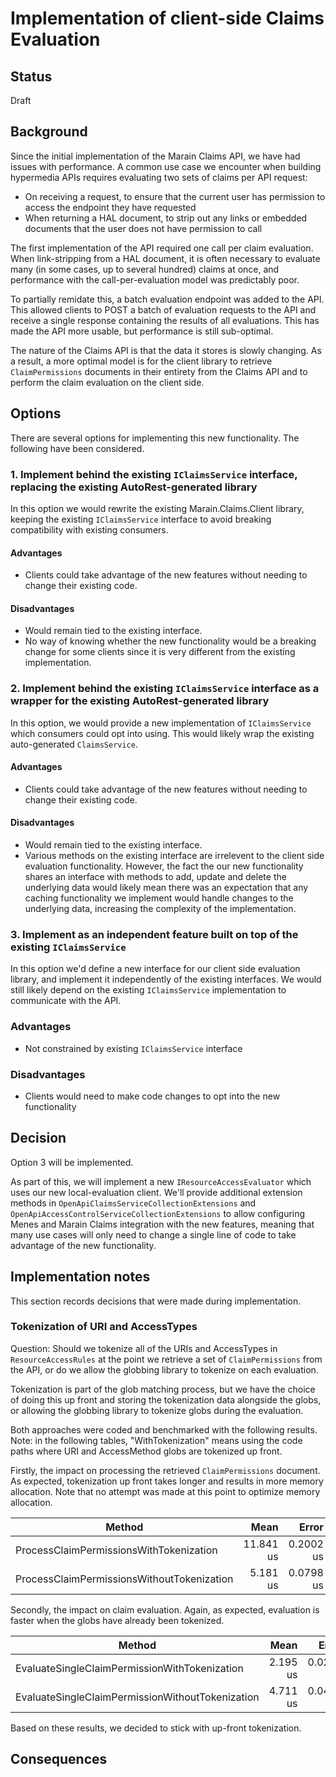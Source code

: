 # Implementation of client-side Claims Evaluation

## Status

Draft

## Background

Since the initial implementation of the Marain Claims API, we have had issues with performance. A common use case we encounter when building hypermedia APIs requires evaluating two sets of claims per API request:
- On receiving a request, to ensure that the current user has permission to access the endpoint they have requested
- When returning a HAL document, to strip out any links or embedded documents that the user does not have permission to call

The first implementation of the API required one call per claim evaluation. When link-stripping from a HAL document, it is often necessary to evaluate many (in some cases, up to several hundred) claims at once, and performance with the call-per-evaluation model was predictably poor.

To partially remidate this, a batch evaluation endpoint was added to the API. This allowed clients to POST a batch of evaluation requests to the API and receive a single response containing the results of all evaluations. This has made the API more usable, but performance is still sub-optimal.

The nature of the Claims API is that the data it stores is slowly changing. As a result, a more optimal model is for the client library to retrieve `ClaimPermissions` documents in their entirety from the Claims API and to perform the claim evaluation on the client side. 

## Options

There are several options for implementing this new functionality. The following have been considered.

### 1. Implement behind the existing `IClaimsService` interface, replacing the existing AutoRest-generated library

In this option we would rewrite the existing Marain.Claims.Client library, keeping the existing `IClaimsService` interface to avoid breaking compatibility with existing consumers.

#### Advantages
- Clients could take advantage of the new features without needing to change their existing code.

#### Disadvantages
- Would remain tied to the existing interface.
- No way of knowing whether the new functionality would be a breaking change for some clients since it is very different from the existing implementation.

### 2. Implement behind the existing `IClaimsService` interface as a wrapper for the existing AutoRest-generated library

In this option, we would provide a new implementation of `IClaimsService` which consumers could opt into using. This would likely wrap the existing auto-generated `ClaimsService`.

#### Advantages
- Clients could take advantage of the new features without needing to change their existing code.

#### Disadvantages
- Would remain tied to the existing interface.
- Various methods on the existing interface are irrelevent to the client side evaluation functionality. However, the fact the our new functionality shares an interface with methods to add, update and delete the underlying data would likely mean there was an expectation that any caching functionality we implement would handle changes to the underlying data, increasing the complexity of the implementation.

### 3. Implement as an independent feature built on top of the existing `IClaimsService`

In this option we'd define a new interface for our client side evaluation library, and implement it independently of the existing interfaces. We would still likely depend on the existing `IClaimsService` implementation to communicate with the API.

### Advantages
- Not constrained by existing `IClaimsService` interface

### Disadvantages
- Clients would need to make code changes to opt into the new functionality

## Decision

Option 3 will be implemented.

As part of this, we will implement a new `IResourceAccessEvaluator` which uses our new local-evaluation client. We'll provide additional extension methods in `OpenApiClaimsServiceCollectionExtensions` and `OpenApiAccessControlServiceCollectionExtensions` to allow configuring Menes and Marain Claims integration with the new features, meaning that many use cases will only need to change a single line of code to take advantage of the new functionality.

## Implementation notes

This section records decisions that were made during implementation.

### Tokenization of URI and AccessTypes

Question: Should we tokenize all of the URIs and AccessTypes in `ResourceAccessRules` at the point we retrieve a set of `ClaimPermissions` from the API, or do we allow the globbing library to tokenize on each evaluation.

Tokenization is part of the glob matching process, but we have the choice of doing this up front and storing the tokenization data alongside the globs, or allowing the globbing library to tokenize globs during the evaluation.

Both approaches were coded and benchmarked with the following results. Note: in the following tables, "WithTokenization" means using the code paths where URI and AccessMethod globs are tokenized up front.

Firstly, the impact on processing the retrieved `ClaimPermissions` document. As expected, tokenization up front takes longer and results in more memory allocation. Note that no attempt was made at this point to optimize memory allocation.

|                                     Method |      Mean |     Error |    StdDev |   Gen0 |   Gen1 | Allocated |
|------------------------------------------- |----------:|----------:|----------:|-------:|-------:|----------:|
|    ProcessClaimPermissionsWithTokenization | 11.841 us | 0.2002 us | 0.1872 us | 1.3580 | 0.0458 |  22.33 KB |
| ProcessClaimPermissionsWithoutTokenization |  5.181 us | 0.0798 us | 0.0747 us | 0.5951 | 0.0076 |   9.75 KB |

Secondly, the impact on claim evaluation. Again, as expected, evaluation is faster when the globs have already been tokenized.

|                                           Method |     Mean |     Error |    StdDev |   Gen0 | Allocated |
|------------------------------------------------- |---------:|----------:|----------:|-------:|----------:|
|    EvaluateSingleClaimPermissionWithTokenization | 2.195 us | 0.0221 us | 0.0207 us | 0.0153 |     312 B |
| EvaluateSingleClaimPermissionWithoutTokenization | 4.711 us | 0.0461 us | 0.0432 us | 0.0153 |     312 B |

Based on these results, we decided to stick with up-front tokenization.

## Consequences

